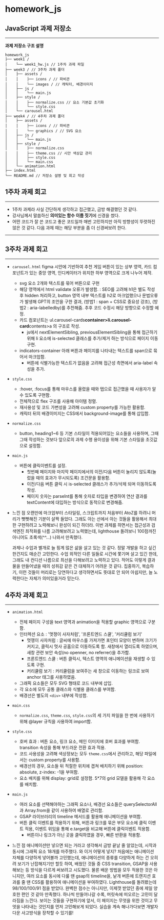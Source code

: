 # homework_js

## JavaScript 과제 저장소

---

**과제 저장소 구조 설명**

```
homework_js
├── week1 /
│    └── week1_hw.js // 1주차 과제 파일
├── week3 / // 3주차 과제 폴더
│    ├── assets /
│    │    ├── icons / // 파비콘
│    │    └── images / // 캐릭터, 배경이미지
│    ├── js /
│    │    └── main.js
│    ├── style /
│    │    ├── normalize.css // 요소 기본값 초기화
│    │    └── style.css
│    └── carousel.html
├── week4 / // 4주차 과제 폴더
│    ├── assets /
│    │    ├── icons / // 파비콘
│    │    └── graphics / // SVG 요소
│    ├── js /
│    │    └── main.js
│    ├── style /
│    │    ├── normalize.css
│    │    ├── theme.css // 시안 색상값 관리
│    │    ├── style.css
│    │    └── main.css
│    └── animation.html
├── index.html
└── README.md // 저장소 설명 및 회고 작성
```

## 1주차 과제 회고

---

- 1주차 과제라 사실 간단하게 생각하고 접근했고, 금방 해결했던 것 같다.
- 강사님께서 말씀하신 **의미있는 함수 이름 짓기**에 신경을 썼다.
- 어떤 코드가 잘 쓴 코드고 좋은 코드일까 매번 고민하지만 아직 방향성이 뚜렷하진 않은 것 같다. 다음 과제 때는 해당 부분을 좀 더 신경써보려 한다.

---

## 3주차 과제 회고

---

- `carousel.html`
  figma 시안에 기반하여 추천 게임 버튼이 있는 상부 영역, 카드 컴포넌트가 있는 중앙 영역, 인디케이터가 위치한 하부 영역으로 크게 나누어 제작.
  - svg 요소 2개와 텍스트를 묶어 버튼으로 구현
  - 해당 영역에서 html validate 오류가 발생함.
    : SEO를 고려해 h1은 별도 작성 후 hidden 처리하고, button 영역 내부 텍스트를 h2로 마크업했으나 문법오류가 발생해 GPT의 조언을 구한 결과, (방법1 : span + CSS로 중요성 강조), (방법2 : aria-labelledby)를 추천해줌. 추후 코드 수정시 해당 방향으로 수정할 예정.
  - 카드 컴포넌트는 ul.carousel-cards**container>li.carousel-card**contents>a 의 구조로 작성.
    - js에서 nextElementSibling, previousElementSibling을 통해 접근하기 위해 li 요소에 is-selected 클래스를 추가/제거 하는 방식으로 페이지 이동 구현.
  - indicators-container 아래 버튼과 페이지를 나타내는 텍스트를 span으로 묶어서 마크업함.
    - 버튼에 식별가능한 텍스트가 없음을 고려해 접근성 측면에서 aria-label 속성을 추가.
- `style.css`
  - :hover, :focus를 통해 마우스를 올렸을 때와 탭으로 접근했을 때 사용자가 알 수 있도록 구현함.
  - 전체적으로 flex 구조를 사용해 아이템 정렬.
  - 재사용성 및 코드 가변성을 고려해 custom property를 가능한 활용함.
  - 캐릭터 뒤의 배경이미지는 CSS에서 background-image를 통해 삽입함.
- `normalize.css`
  - button, heading1~6 등 기본 스타일이 적용되어있는 요소들을 사용하며, 그때그때 작성하는 것보다 앞으로의 과제 수행 용이성을 위해 기본 스타일을 초깃값으로 설정함.
- `main.js`

  - 버튼에 클릭이벤트를 설정.
    - 첫번째 페이지와 마지막 페이지에서의 이전/다음 버튼이 눌리지 않도록(눌렀을 때의 효과가 무시되도록) 조건문을 활용함.
    - 이전/다음 버튼 클릭 시 is-selected 클래스가 추가/삭제 되며 이동하도록 작성.
    - 페이지 숫자는 parseInt를 통해 숫자로 타입을 변경하여 연산 결과를 textContent에 대입하는 방식으로 동적으로 변경해줌.

- 느낀 점
  오랜만에 마크업부터 스타일링, 스크립트까지 처음부터 AtoZ를 하려니 머리가 뻣뻣해진 기분이 살짝 들었다. 그래도 아는 선에서 아는 것들을 활용해서 최대한 구현하려고 노력해보니 완성이 되긴 하더라.
  이번 과제를 하면서는 접근성과 검색엔진 최적화를 나름 고려해보려고 노력했는데, lighthouse 돌려보니 100점까진 아니어도 초록색(^^...) 나와서 만족했다.

  과제나 수업과 별개로 늘 핑계 많은 삶을 살고 있는 것 같다. 정말 개발을 하고 싶긴 한건지도 매순간 고민한다. 수업 외적인 다른 일들로 시간에 쫓기며 살고 있긴 한데, 그래도 내 컨디션 나름으로 최선을 다해보려고 노력하고 있다. 적어도 이렇게 결과물을 만들어냈을 때의 성취감 같은 건 대체하기 어려운 것 같다. 집중하기, 복습하기, 이런 것들이 머리로는 당연하다고 생각하면서도 뜻대로 안 되어 아쉽지만, 늘 노력한다는 자체가 의미있을거라 믿는다.

## 4주차 과제 회고

---

- `animation.html`
  - 전체 페이지 구성을 text 영역과 animation을 적용할 graphic 영역으로 구분함.
  - 인터렉션 요소 : '멋쟁이 사자처럼', '프론트엔드 스쿨', '커리큘럼 보기'
    - 멋쟁이 사자처럼 : 글씨에 마우스를 가져가면 포인터 모양이 변하며 크기가 커지고, 클릭시 멋사 공홈으로 이동하도록 함. 새창에서 열리도록 하였으며, 새창 관련 보안 속성(no openner, no referrer)을 추가함.
    - 프론트엔드 스쿨 : 버튼 클릭시, 텍스트 영역의 애니메이션을 재생할 수 있도록 구현.
    - 커리큘럼 보기 : 커리큘럼을 보여주는 새 창으로 이동하는 링크로 보여 anchor 태그를 사용하였음.
  - 그래픽 요소들은 모두 SVG 형태로 코드 내부에 삽입.
  - 각 요소에 모두 공통 클래스와 식별용 클래스를 부여함.
  - 배경선은 별도의 `<div>` 내부에 작성함.
- `main.css`
  - `normalize.css`, `theme.css`, `style.css`의 세 가지 파일을 한 번에 사용하기 위해 @layer 규칙을 사용하여 import함.
- `style.css`
  - 호버 효과 : 버튼 요소, 링크 요소, 메인 이미지에 호버 효과를 부여함. transition 속성을 통해 부드러운 전환 효과 적용.
  - 코드 사용성을 고려해 색상정보는 모두 `theme.css`에서 관리하고, 해당 파일에서는 custom property를 사용함.
  - 배경선의 경우, 요소들 뒤 적절한 위치에 겹쳐 배치하기 위해 position: absolute, z-index: -1을 부여함.
  - 요소 배치를 위해 display: grid로 설정함. 5\*7의 grid 모델을 활용해 각 요소를 배치함.
- `main.js`

  - 여러 요소를 선택해야하는 그래픽 요소나, 배경선 요소들은 querySelectorAll과 Array.from을 같이 사용하여 배열로 관리함.
  - GSAP 라이브러리의 timeline 메서드를 활용해 애니메이션을 부여함.
  - 버튼 클릭 이벤트를 적용하기 위해, 버튼과 링크를 묶은 부모 요소에 클릭 이벤트 적용, 이벤트 위임을 통해 e.target을 비교해 버튼에 클릭이벤트 적용함.
    - 버튼이나 링크가 아닌 곳을 클릭하였을 경우, 빠른 반환을 적용함.

- 느낀 점
  애니메이션만 넣으면 되는 거라고 생각해서 금방 끝날 줄 알았는데, 시작과 동시에 그래픽 요소 18개를 마주했다. 와 이거 어떻게 넣지?
  처음에는 애니메이션 자체를 다양하게 넣어볼까 고민했는데, 애니메이션의 종류를 다양하게 하는 건 오히려 보기가 난잡해지기만 할듯 하여, 배웠던 것들 중 CSS transition, GSAP을 사용해보는 등 방식을 다르게 써보려고 시도했다. 물론 배운 방법을 모두 적용한 것은 아니지만, 여러 요소를 동시에 다룰 땐 gsap의 timeline을, 낱개 버튼에 트랜지션 효과를 줄 땐 CSS를 활용하여 애니메이션을 부여하였다.
  Lighthouse를 돌려봤는데 98/100/100/91 점을 받았다. 완벽한 점수는 아니지만, 이제껏 받았던 중에 제일 양호한 편인 것 같아 만족했다. 하나씩 만들어나갈 수록, 머릿속에 떠오르는 고민이 달라짐을 느낀다. 보이는 것들을 구현하기에 앞서, 이 페이지는 무엇을 위한 것이고 무엇을 나타내는 것인지를 먼저 고민해보게 되었다. 실습을 계속 해나가다보면 개발자다운 사고방식을 장착할 수 있기를!
